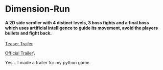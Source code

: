 # Dimension-Run
#### A 2D side scroller with 4 distinct levels, 3 boss fights and a final boss which uses artificial intelligence to guide its movement, avoid the players bullets and fight back.

<a href="https://www.youtube.com/watch?v=rAI2DPOf260">Teaser Trailer</a>

<a href="https://www.youtube.com/watch?v=jplDtH0bPMY">Official Trailer</a>\

Yes... I made a trailer for my python game.
